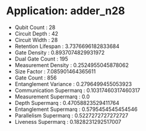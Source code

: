 # Application: adder_n28
- Qubit Count : 28
- Circuit Depth : 42
- Circuit Width : 28
- Retention Lifespan : 3.7376696182833684
- Gate Density : 0.8937074829931972
- Dual Gate Count : 195
- Measurement Density : 0.2524955045878062
- Size Factor : 7.085901464365611
- Gate Count : 856
- Entanglement Variance : 0.2796499455053923
- Communication Supermarq : 0.10317460317460317
- Measurement Supermarq : 0.0
- Depth Supermarq : 0.47058823529411764
- Entanglement Supermarq : 0.5795454545454546
- Parallelism Supermarq : 0.5227272727272727
- Liveness Supermarq : 0.1828231292517007
